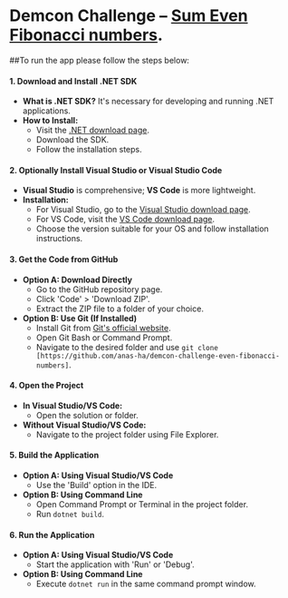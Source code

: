 # Demcon Challenge – [Sum Even Fibonacci numbers](https://werkenbijdemcon.nl/challenge-even-fibonacci-numbers/).

##To run the app please follow the steps below:
#### 1\. **Download and Install .NET SDK**

*   **What is .NET SDK?** It's necessary for developing and running .NET applications.
*   **How to Install:**
    *   Visit the [.NET download page](https://dotnet.microsoft.com/download).
    *   Download the SDK.
    *   Follow the installation steps.

#### 2\. **Optionally Install Visual Studio or Visual Studio Code**

*   **Visual Studio** is comprehensive; **VS Code** is more lightweight.
*   **Installation:**
    *   For Visual Studio, go to the [Visual Studio download page](https://visualstudio.microsoft.com/downloads/).
    *   For VS Code, visit the [VS Code download page](https://code.visualstudio.com/Download).
    *   Choose the version suitable for your OS and follow installation instructions.

#### 3\. **Get the Code from GitHub**

*   **Option A: Download Directly**
    *   Go to the GitHub repository page.
    *   Click 'Code' > 'Download ZIP'.
    *   Extract the ZIP file to a folder of your choice.
*   **Option B: Use Git (If Installed)**
    *   Install Git from [Git's official website](https://git-scm.com/).
    *   Open Git Bash or Command Prompt.
    *   Navigate to the desired folder and use `git clone [https://github.com/anas-ha/demcon-challenge-even-fibonacci-numbers]`.

#### 4\. **Open the Project**

*   **In Visual Studio/VS Code:**
    *   Open the solution or folder.
*   **Without Visual Studio/VS Code:**
    *   Navigate to the project folder using File Explorer.

#### 5\. **Build the Application**

*   **Option A: Using Visual Studio/VS Code**
    *   Use the 'Build' option in the IDE.
*   **Option B: Using Command Line**
    *   Open Command Prompt or Terminal in the project folder.
    *   Run `dotnet build`.

#### 6\. **Run the Application**

*   **Option A: Using Visual Studio/VS Code**
    *   Start the application with 'Run' or 'Debug'.
*   **Option B: Using Command Line**
    *   Execute `dotnet run` in the same command prompt window.
